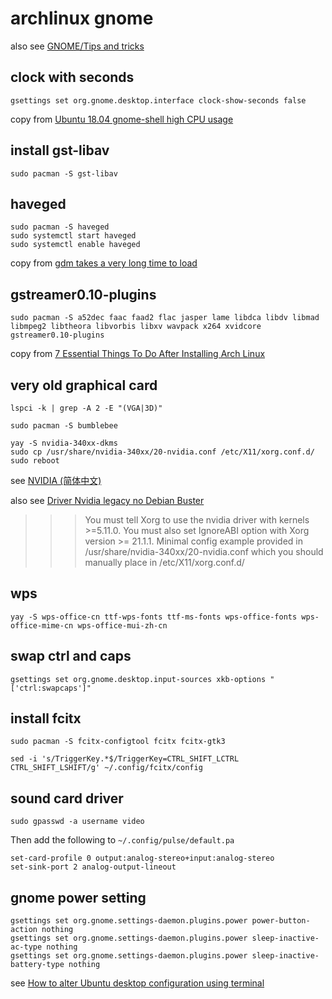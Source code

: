 # archlinux gnome

also see [GNOME/Tips and tricks](https://wiki.archlinux.org/title/GNOME/Tips_and_tricks)

## clock with seconds

``` shell
gsettings set org.gnome.desktop.interface clock-show-seconds false
```

copy from [Ubuntu 18.04 gnome-shell high CPU usage](https://askubuntu.com/questions/1036441/ubuntu-18-04-gnome-shell-high-cpu-usage)

## install gst-libav

``` shell
sudo pacman -S gst-libav
```

## haveged

``` shell
sudo pacman -S haveged
sudo systemctl start haveged
sudo systemctl enable haveged
```

copy from [gdm takes a very long time to load](https://bbs.archlinux.org/viewtopic.php?id=250490)

## gstreamer0.10-plugins

``` shell
sudo pacman -S a52dec faac faad2 flac jasper lame libdca libdv libmad libmpeg2 libtheora libvorbis libxv wavpack x264 xvidcore gstreamer0.10-plugins
```
copy from [7 Essential Things To Do After Installing Arch Linux](https://itsfoss.com/things-to-do-after-installing-arch-linux/)


## very old graphical card

``` shell
lspci -k | grep -A 2 -E "(VGA|3D)"

sudo pacman -S bumblebee

yay -S nvidia-340xx-dkms
sudo cp /usr/share/nvidia-340xx/20-nvidia.conf /etc/X11/xorg.conf.d/
sudo reboot
```
see [NVIDIA (简体中文)](https://wiki.archlinux.org/title/NVIDIA_(%E7%AE%80%E4%BD%93%E4%B8%AD%E6%96%87))

also see [Driver Nvidia legacy no Debian Buster](https://linuxdicasesuporte.blogspot.com/2020/03/driver-nvidia-legacy-no-debian-buster.html)
>>> You must tell Xorg to use the nvidia driver with kernels >=5.11.0.
    You must also set IgnoreABI option with Xorg version >= 21.1.1.
    Minimal config example provided in /usr/share/nvidia-340xx/20-nvidia.conf
    which you should manually place in /etc/X11/xorg.conf.d/

## wps
``` shell
yay -S wps-office-cn ttf-wps-fonts ttf-ms-fonts wps-office-fonts wps-office-mime-cn wps-office-mui-zh-cn
```

## swap ctrl and caps
``` shell
gsettings set org.gnome.desktop.input-sources xkb-options "['ctrl:swapcaps']"
```

## install fcitx

``` shell
sudo pacman -S fcitx-configtool fcitx fcitx-gtk3

sed -i 's/TriggerKey.*$/TriggerKey=CTRL_SHIFT_LCTRL CTRL_SHIFT_LSHIFT/g' ~/.config/fcitx/config
```

## sound card driver

``` shell
sudo gpasswd -a username video

```
Then add the following to `~/.config/pulse/default.pa`

```
set-card-profile 0 output:analog-stereo+input:analog-stereo
set-sink-port 2 analog-output-lineout
```

## gnome power setting

``` shell
gsettings set org.gnome.settings-daemon.plugins.power power-button-action nothing
gsettings set org.gnome.settings-daemon.plugins.power sleep-inactive-ac-type nothing
gsettings set org.gnome.settings-daemon.plugins.power sleep-inactive-battery-type nothing
```

see [How to alter Ubuntu desktop configuration using terminal](https://sleeplessbeastie.eu/2020/08/19/how-to-alter-ubuntu-desktop-configuration-using-terminal/)
